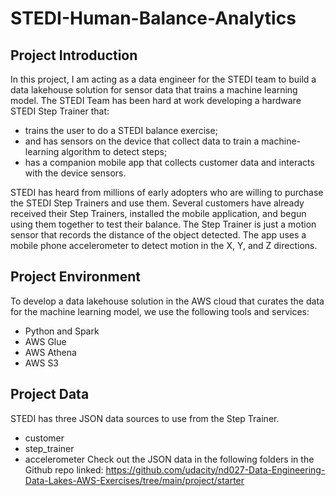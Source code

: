 # STEDI-Human-Balance-Analytics

## Project Introduction
In this project, I am acting as a data engineer for the STEDI team to build a data lakehouse solution for sensor data that trains a machine learning model.
The STEDI Team has been hard at work developing a hardware STEDI Step Trainer that:
- trains the user to do a STEDI balance exercise;
- and has sensors on the device that collect data to train a machine-learning algorithm to detect steps;
- has a companion mobile app that collects customer data and interacts with the device sensors.

STEDI has heard from millions of early adopters who are willing to purchase the STEDI Step Trainers and use them.
Several customers have already received their Step Trainers, installed the mobile application, and begun using them together to test their balance. The Step Trainer is just a motion sensor that records the distance of the object detected. The app uses a mobile phone accelerometer to detect motion in the X, Y, and Z directions.

## Project Environment
To develop a data lakehouse solution in the AWS cloud that curates the data for the machine learning model, we use the following tools and services:
- Python and Spark
- AWS Glue
- AWS Athena
- AWS S3

## Project Data
STEDI has three JSON data sources to use from the Step Trainer. 
- customer
- step_trainer
- accelerometer
Check out the JSON data in the following folders in the Github repo linked: https://github.com/udacity/nd027-Data-Engineering-Data-Lakes-AWS-Exercises/tree/main/project/starter
